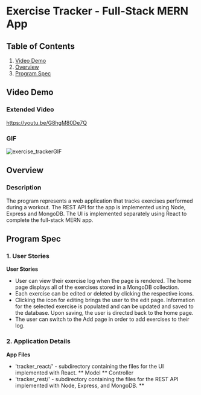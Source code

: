 # Exercise Tracker - Full-Stack MERN App

## Table of Contents

1. [Video Demo](#Video-Demo)
2. [Overview](#Overview)
3. [Program Spec](#Program-Spec)

## Video Demo
### Extended Video
<https://youtu.be/G8hgM80De7Q>

### GIF
![exercise_trackerGIF](https://user-images.githubusercontent.com/81477294/158917890-a1661ec0-9a30-4942-9a31-50a453effa64.gif)

## Overview
### Description
The program represents a web application that tracks exercises performed during a workout. The REST API for the app is implemented using Node, Express and MongoDB. The UI is implemented separately using React to complete the full-stack MERN app. 

## Program Spec

### 1. User Stories

**User Stories**
* User can view their exercise log when the page is rendered. The home page displays all of the exercises stored in a MongoDB collection.
* Each exercise can be edited or deleted by clicking the respective icons.
* Clicking the icon for editing brings the user to the edit page. Information for the selected exercise is populated and can be updated and saved to the database. Upon saving, the user is directed back to the home page. 
* The user can switch to the Add page in order to add exercises to their log.

### 2. Application Details

**App Files**
* 'tracker_react/' - subdirectory containing the files for the UI implemented with React.
** Model
** Controller
* 'tracker_rest/' - subdirectory containing the files for the REST API implemented with Node, Express, and MongoDB.
** 
